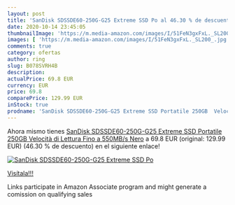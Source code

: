 ```yaml
---
layout: post
title: 'SanDisk SDSSDE60-250G-G25 Extreme SSD Po al 46.30 % de descuento'
date: 2020-10-14 23:45:05
thumbnailImage: 'https://m.media-amazon.com/images/I/51FeN3gxFxL._SL200_.jpg'
images: [ 'https://m.media-amazon.com/images/I/51FeN3gxFxL._SL200_.jpg' ]
comments: true
category: ofertas
author: ring
slug: B078SVRH4B
description:
actualPrice: 69.8 EUR
currency: EUR
price: 69.8
comparePrice: 129.99 EUR
inStock: true
prodname: 'SanDisk SDSSDE60-250G-G25 Extreme SSD Portatile 250GB  Velocità di Lettura Fino a 550MB/s  Nero'
---
```


Ahora mismo tienes [SanDisk SDSSDE60-250G-G25 Extreme SSD Portatile 250GB  Velocità di Lettura Fino a 550MB/s  Nero](https://www.amazon.it/dp/B078SVRH4B/?tag=tolees00-21) a 69.8 EUR (original: 129.99 EUR) (46.30 %  de descuento) en el siguiente enlace!

[![SanDisk SDSSDE60-250G-G25 Extreme SSD Po](https://m.media-amazon.com/images/I/51FeN3gxFxL._SL200_.jpg)](https://www.amazon.it/dp/B078SVRH4B/?tag=tolees00-21)

[Visítala!!!](https://www.amazon.it/dp/B078SVRH4B/?tag=tolees00-21)

Links participate in Amazon Associate program and might generate a comission on qualifying sales
